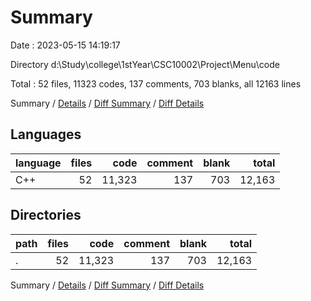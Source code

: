 # Summary

Date : 2023-05-15 14:19:17

Directory d:\\Study\\college\\1stYear\\CSC10002\\Project\\Menu\\code

Total : 52 files,  11323 codes, 137 comments, 703 blanks, all 12163 lines

Summary / [Details](details.md) / [Diff Summary](diff.md) / [Diff Details](diff-details.md)

## Languages
| language | files | code | comment | blank | total |
| :--- | ---: | ---: | ---: | ---: | ---: |
| C++ | 52 | 11,323 | 137 | 703 | 12,163 |

## Directories
| path | files | code | comment | blank | total |
| :--- | ---: | ---: | ---: | ---: | ---: |
| . | 52 | 11,323 | 137 | 703 | 12,163 |

Summary / [Details](details.md) / [Diff Summary](diff.md) / [Diff Details](diff-details.md)